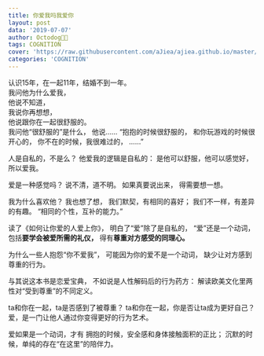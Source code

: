 ```yaml
---
title: 你爱我吗我爱你
layout: post
data: '2019-07-07'
author: Octodog🐙🐶
tags: COGNITION
cover: 'https://raw.githubusercontent.com/aJiea/ajiea.github.io/master/_posts/190707/cover.jpg'
categories: 'COGNITION'
---
```



认识15年，在一起11年，结婚不到一年。
<br/>
我问他为什么爱我，
<br/>
他说不知道，
<br/>
我说你再想想，
<br/>
他说跟你在一起很舒服的。
<br/>
我问他“很舒服的”是什么，
他说……
“抱抱的时候很舒服的，
和你玩游戏的时候很开心的，
你不在的时候，我很难过的，
……”

人是自私的，不是么？
他爱我的逻辑是自私的：
是他可以舒服，他可以感觉好，所以爱我。

爱是一种感觉吗？
说不清，道不明。
如果真要说出来，
得需要想一想。

我为什么喜欢他？
我也想了想，
我们默契，有相同的喜好；
我们不一样，有差异的有趣。
“相同的个性，互补的能力。”

读了《如何让你爱的人爱上你》，
明白了“爱”除了是自私的，
“爱”还是一个动词，
包括**要学会被爱所需的礼仪，**
得有**尊重对方感受的同理心。**

为什么一些人抱怨“你不爱我”，
可能因为你的爱不是一个动词，
缺少让对方感到尊重的行为。

与其说这本书是恋爱宝典，
不如说是人性解码后的行为药方：
解读欧美文化里两性对“受到尊重”的不同定义。

ta和你在一起，ta是否感到了被尊重？
ta和你在一起，你是否让ta成为更好自己？
爱，是一门让他人通过你变得更好的行为艺术。

爱如果是一个动词，才有
拥抱的时候，安全感和身体接触面积的正比；
沉默的时候，单纯的存在“在这里”的陪伴力。


